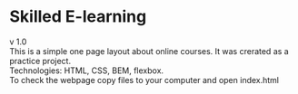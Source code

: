 # Skilled E-learning #
v 1.0  
This is a simple one page layout about online courses. It was crerated as a practice project.  
Technologies: HTML, CSS, BEM, flexbox.  
To check the webpage copy files to your computer and open index.html  